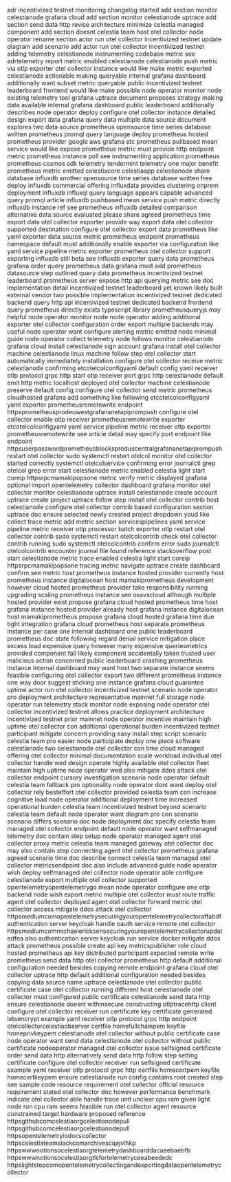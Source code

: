 adr incentivized testnet monitoring changelog started add section monitor celestianode grafana cloud add section monitor celestianode uptrace add section send data http revise architecture minimize celestia managed component add section doesnt celestia team host otel collector node operator rename section actor run otel collector incentivized testnet update diagram add scenario add actor run otel collector incentivized testnet adding telemetry celestianode instrumenting codebase metric see adrtelemetry report metric enabled celestianode celestianode push metric via otlp exporter otel collector instance would like make metric exported celestianode actionable making queryable internal grafana dashboard additionally want subset metric queryable public incentivized testnet leaderboard frontend would like make possible node operator monitor node existing telemetry tool grafana uptrace document proposes strategy making data available internal grafana dashboard public leaderboard additionally describes node operator deploy configure otel collector instance detailed design export data grafana query data multiple data source document explores two data source prometheus opensource time series database written prometheus promql query language deploy prometheus hosted prometheus provider google aws grafana etc prometheus pullbased mean service would like expose prometheus metric must provide http endpoint metric prometheus instance poll see instrumenting application prometheus prometheus cosmos sdk telemetry tendermint telemetry one major benefit prometheus metric emitted celestiacore celestiaapp celestianode share database influxdb another opensource time series database written free deploy influxdb commercial offering influxdata provides clustering onprem deployment influxdb influxql query language appears capable advanced query promql article influxdb pushbased mean service push metric directly influxdb instance ref see prometheus influxdb detailed comparison alternative data source evaluated please share agreed prometheus time export data otel collector exporter provide way export data otel collector supported destination configure otel collector export data prometheus like yaml exporter data source metric prometheus endpoint prometheus namespace default must additionally enable exporter via configuration like yaml service pipeline metric exporter prometheus otel collector support exporting influxdb still beta see influxdb exporter query data prometheus grafana order query prometheus data grafana must add prometheus datasource step outlined query data prometheus incentivized testnet leaderboard prometheus server expose http api querying metric see doc implementation detail incentivized testnet leaderboard yet known likely built external vendor two possible implementation incentivized testnet dedicated backend query http api incentivized testnet dedicated backend frontend query prometheus directly exists typescript library prometheusqueryjs may helpful node operator monitor node node operator adding additional exporter otel collector configuration order export multiple backends may useful node operator want configure alerting metric emitted node minimal guide node operator collect telemetry node follows monitor celestianode grafana cloud install celestianode sign account grafana install otel collector machine celestianode linux machine follow step otel collector start automatically immediately installation configure otel collector receive metric celestianode confirming etcotelcolconfigyaml default config yaml receiver otlp protocol grpc http start otlp receiver port grpc http celestianode default emit http metric localhost deployed otel collector machine celestianode preserve default config configure otel collector send metric prometheus cloudhosted grafana add something like following etcotelcolconfigyaml yaml exporter prometheusremotewrite endpoint httpsprometheusprodeuwestgrafananetapiprompush configure otel collector enable otlp receiver prometheusremotewrite exporter etcotelcolconfigyaml yaml service pipeline metric receiver otlp exporter prometheusremotewrite see article detail may specify port endpoint like endpoint httpsuserpasswordprometheusblocksproduscentralgrafananetapiprompush restart otel collector sudo systemctl restart otelcol monitor otel collector started correctly systemctl otelcolservice confirming error journalctl grep otelcol grep error start celestianode metric enabled celestia light start coreip httpsrpcmamakipopsone metric verify metric displayed grafana optional import opentelemetry collector dashboard grafana monitor otel collector monitor celestianode uptrace install celestianode create account uptrace create project uptrace follow step install otel collector contrib host celestianode configure otel collector contrib based configuration section uptrace doc ensure selected newly created project dropdown youd like collect trace metric add metric section servicespipelines yaml service pipeline metric receiver otlp processor batch exporter otlp restart otel collector contrib sudo systemctl restart otelcolcontrib check otel collector contrib running sudo systemctl otelcolcontrib confirm error sudo journalctl otelcolcontrib encounter journal file found reference stackoverflow post start celestianode metric trace enabled celestia light start coreip httpsrpcmamakipopsone tracing metric navigate uptrace create dashboard confirm see metric host prometheus instance hosted provider currently host prometheus instance digitalocean host mamakiprometheus development however cloud hosted prometheus provider take responsibility running upgrading scaling prometheus instance see ossvscloud although multiple hosted provider exist propose grafana cloud hosted prometheus time host grafana instance hosted provider already host grafana instance digitalocean host mamakiprometheus propose grafana cloud hosted grafana time due tight integration grafana cloud prometheus host separate prometheus instance per case one internal dashboard one public leaderboard prometheus doc state following regard denial service mitigation place excess load expensive query however many expensive queriesmetrics provided component fall likely component accidentally taken trusted user malicious action concerned public leaderboard crashing prometheus instance internal dashboard may want host two separate instance seems feasible configuring otel collector export two different prometheus instance one way door suggest sticking one instance grafana cloud guarantee uptime actor run otel collector incentivized testnet scenario node operator pro deployment architecture representative mainnet full storage node operator run telemetry stack monitor node exposing node operator otel collector incentivized testnet allows practice deployment architecture incentivized testnet prior mainnet node operator incentive maintain high uptime otel collector con additional operational burden incentivized testnet participant mitigate concern providing easy install step script scenario celestia team pro easier node participate deploy one piece software celestianode two celestianode otel collector con time cloud managed offering otel collector minimal documentation scale workload individual otel collector handle wed design operate highly available otel collector fleet maintain high uptime node operator wed also mitigate ddos attack otel collector endpoint cursory investigation scenario node operator default celestia team fallback pro optionality node operator dont want deploy otel collector rely besteffort otel collector provided celestia team con increase cognitive load node operator additional deployment time increased operational burden celestia team incentivized testnet beyond scenario celestia team default node operator want diagram pro con scenario scenario differs scenario doc node deployment doc specify celestia team managed otel collector endpoint default node operator want selfmanaged telemetry doc contain step setup node operator managed agent otel collector proxy metric celestia team managed gateway otel collector doc may also contain step connecting agent otel collector prometheus grafana agreed scenario time doc describe connect celestia team managed otel collector metricsendpoint doc also include advanced guide node operator wish deploy selfmanaged otel collector node operator able configure celestianode export multiple otel collector supported opentelemetryopentelemetrygo mean node operator configure one otlp backend node wish export metric multiple otel collector must route traffic agent otel collector deployed agent otel collector forward metric otel collector access mitigate ddos attack otel collector httpsmediumcomopentelemetrysecuringyouropentelemetrycollectoraffabdf authentication server keycloak handle oauth service remote otel collector httpsmediumcommichaelericksensecuringyouropentelemetrycollectorupdatedfea also authentication server keycloak run service docker mitigate ddos attack prometheus possible create api key metricspublisher role cloud hosted prometheus api key distributed participant expected remote write prometheus send data http otel collector prometheus http default additional configuration needed besides copying remote endpoint grafana cloud otel collector uptrace http default additional configuration needed besides copying data source name uptrace celestianode otel collector public certificate case otel collector running different host celestianode otel collector must configured public certificate celestianode send data http ensure celestianode doesnt withinsecure constructing otlptracehttp client configure otel collector receiver run certificate key certificate generated letsencrypt example yaml receiver otlp protocol grpc http endpoint otelcollectorcelestiaobserver certfile homefullchainpem keyfile homeprivkeypem celestianode otel collector without public certificate case node operator want send data celestianode otel collector without public certificate nodeoperator managed otel collector issue selfsigned certificate order send data http alternatively send data http follow step setting certificate configure otel collector receiver run selfsigned certificate example yaml receiver otlp protocol grpc http certfile homecertpem keyfile homecertkeypem ensure celestianode run config contains root created step see sample code resource requirement otel collector official resource requirement stated otel collector doc however performance benchmark indicate otel collector able handle trace unit unclear cpu ram given light node run cpu ram seems feasible run otel collector agent resource constrained target hardware proposed reference httpsgithubcomcelestiaorgcelestianodepull httpsgithubcomcelestiaorgcelestianodepull httpsopentelemetryiodocscollector httpscelestiateamslackcomarchivescqajvlhkp httpswwwnotionsocelestiaorgtelemetrydashboarddacaeebaebfb httpswwwnotionsocelestiaorgtlsfortelemetryceeabeededc httpslightstepcomopentelemetrycollectingandexportingdataopentelemetrycollector